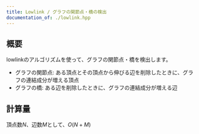 ```yaml
---
title: Lowlink / グラフの関節点・橋の検出
documentation_of: ./lowlink.hpp
---
```


## 概要
lowlinkのアルゴリズムを使って、グラフの関節点・橋を検出します。

- グラフの関節点: ある頂点とその頂点から伸びる辺を削除したときに、グラフの連結成分が増える頂点
- グラフの橋: ある辺を削除したときに、グラフの連結成分が増える辺

## 計算量
頂点数$N$、辺数$M$として、$O(N+M)$
